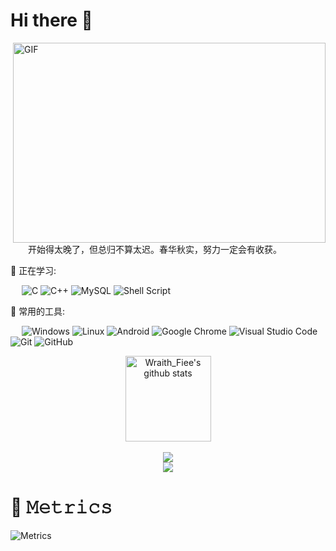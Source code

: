 # Hi there 👋
  <img align="right" alt="GIF" src="https://github.com/abhisheknaiidu/abhisheknaiidu/blob/master/code.gif?raw=true" width="500" height="320" />
<p>  开始得太晚了，但总归不算太迟。春华秋实，努力一定会有收获。</p>

💪 正在学习: 

   &emsp;
![C](https://img.shields.io/badge/c-%2300599C.svg?style=flat-square&logo=c&logoColor=white)
![C++](https://img.shields.io/badge/-C++-00599C?style=flat-square&logo=c)
![MySQL](https://img.shields.io/badge/mysql-%2300f.svg?style=flat-square&logo=mysql&logoColor=white)
![Shell Script](https://img.shields.io/badge/shell_script-%4285F4.svg?style=style=flat-square&logo=gnu-bash&logoColor=white)

🧰 常用的工具: 

   &emsp;
![Windows](https://img.shields.io/badge/Windows-0078D6?style=flat-square&logo=windows&logoColor=white)
![Linux](https://img.shields.io/badge/Linux-FCC624?style=style=flat-square&logo=linux&logoColor=black)
![Android](https://img.shields.io/badge/Android-3DDC84?style=flat-square&logo=android&logoColor=white)
![Google Chrome](https://img.shields.io/badge/Chrome-4285F4?style=flat-square&logo=GoogleChrome&logoColor=white)
![Visual Studio Code](https://img.shields.io/badge/-Visual%20Studio%20Code-007ACC?style=flat-square&logo=Visual%20Studio%20Code&logoColor=fff)
![Git](https://img.shields.io/badge/-Git-FCC624?style=flat-square&logo=git)
![GitHub](https://img.shields.io/badge/-GitHub-pink?style=flat-square&logo=github)

<!-- GitHub数据统计 -->

<div align="center">
  <img  height="137px"  alt="Wraith_Fiee's github stats"       
      src="https://github-readme-stats.vercel.app/api?username=Tangjp-wraith&count_private=true&show_icons=true&theme=algolia&count_private=true" />   
</div>
<br> 


<div align="center"> <img src="https://activity-graph.herokuapp.com/graph?username=Tangjp-wraith&theme=xcode" /> </div>

<!-- just img -->

<div align="center"><img src="https://cdn.jsdelivr.net/gh/sun0225SUN/photos/images/202110311924844.png" /></div>

# 🎯 𝙼𝚎𝚝𝚛𝚒𝚌𝚜

<!-- metrics 基础资料 -->

![Metrics](https://metrics.lecoq.io/Tangjp-wraith?template=classic&languages=1&isocalendar=1&achievements=1&introduction=1&base.indepth=false&base.hireable=false&isocalendar.duration=half-year&languages.ignored=Roff%2CGnuplot&languages.limit=8&languages.threshold=0%25&languages.other=true&languages.colors=github&languages.sections=most-used&languages.indepth=false&languages.analysis.timeout=15&languages.categories=markup%2C%20programming&languages.recent.categories=markup%2C%20programming&languages.recent.load=325&languages.recent.days=14&achievements.threshold=C&achievements.secrets=true&achievements.display=compact&achievements.limit=0&introduction.title=true&config.timezone=Asia%2FShanghai)
